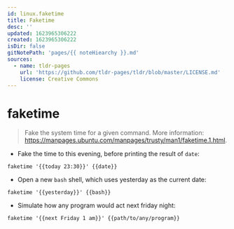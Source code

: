 ```yaml
---
id: linux.faketime
title: Faketime
desc: ''
updated: 1623965306222
created: 1623965306222
isDir: false
gitNotePath: 'pages/{{ noteHiearchy }}.md'
sources:
  - name: tldr-pages
    url: 'https://github.com/tldr-pages/tldr/blob/master/LICENSE.md'
    license: Creative Commons
---
```

# faketime

> Fake the system time for a given command.
> More information: <https://manpages.ubuntu.com/manpages/trusty/man1/faketime.1.html>.

- Fake the time to this evening, before printing the result of `date`:

`faketime '{{today 23:30}}' {{date}}`

- Open a new `bash` shell, which uses yesterday as the current date:

`faketime '{{yesterday}}' {{bash}}`

- Simulate how any program would act next friday night:

`faketime '{{next Friday 1 am}}' {{path/to/any/program}}`


